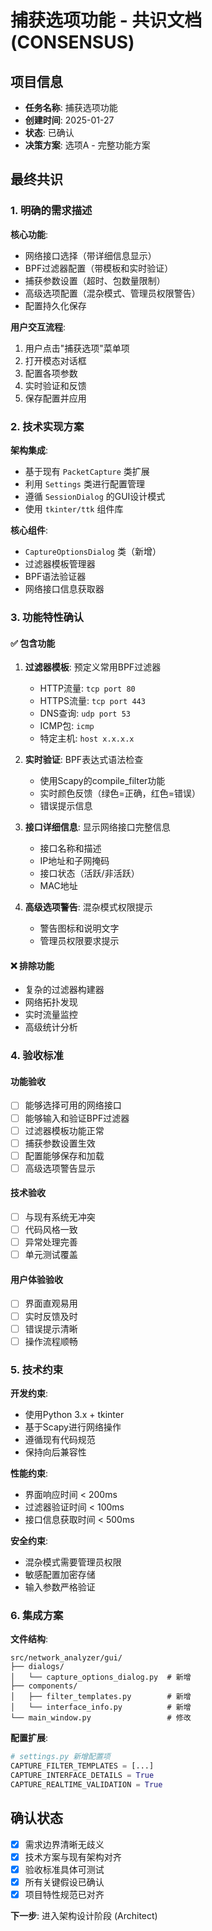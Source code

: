 # 捕获选项功能 - 共识文档 (CONSENSUS)

## 项目信息
- **任务名称**: 捕获选项功能
- **创建时间**: 2025-01-27
- **状态**: 已确认
- **决策方案**: 选项A - 完整功能方案

## 最终共识

### 1. 明确的需求描述

**核心功能**:
- 网络接口选择（带详细信息显示）
- BPF过滤器配置（带模板和实时验证）
- 捕获参数设置（超时、包数量限制）
- 高级选项配置（混杂模式、管理员权限警告）
- 配置持久化保存

**用户交互流程**:
1. 用户点击"捕获选项"菜单项
2. 打开模态对话框
3. 配置各项参数
4. 实时验证和反馈
5. 保存配置并应用

### 2. 技术实现方案

**架构集成**:
- 基于现有 `PacketCapture` 类扩展
- 利用 `Settings` 类进行配置管理
- 遵循 `SessionDialog` 的GUI设计模式
- 使用 `tkinter/ttk` 组件库

**核心组件**:
- `CaptureOptionsDialog` 类（新增）
- 过滤器模板管理器
- BPF语法验证器
- 网络接口信息获取器

### 3. 功能特性确认

#### ✅ 包含功能
1. **过滤器模板**: 预定义常用BPF过滤器
   - HTTP流量: `tcp port 80`
   - HTTPS流量: `tcp port 443`
   - DNS查询: `udp port 53`
   - ICMP包: `icmp`
   - 特定主机: `host x.x.x.x`

2. **实时验证**: BPF表达式语法检查
   - 使用Scapy的compile_filter功能
   - 实时颜色反馈（绿色=正确，红色=错误）
   - 错误提示信息

3. **接口详细信息**: 显示网络接口完整信息
   - 接口名称和描述
   - IP地址和子网掩码
   - 接口状态（活跃/非活跃）
   - MAC地址

4. **高级选项警告**: 混杂模式权限提示
   - 警告图标和说明文字
   - 管理员权限要求提示

#### ❌ 排除功能
- 复杂的过滤器构建器
- 网络拓扑发现
- 实时流量监控
- 高级统计分析

### 4. 验收标准

#### 功能验收
- [ ] 能够选择可用的网络接口
- [ ] 能够输入和验证BPF过滤器
- [ ] 过滤器模板功能正常
- [ ] 捕获参数设置生效
- [ ] 配置能够保存和加载
- [ ] 高级选项警告显示

#### 技术验收
- [ ] 与现有系统无冲突
- [ ] 代码风格一致
- [ ] 异常处理完善
- [ ] 单元测试覆盖

#### 用户体验验收
- [ ] 界面直观易用
- [ ] 实时反馈及时
- [ ] 错误提示清晰
- [ ] 操作流程顺畅

### 5. 技术约束

**开发约束**:
- 使用Python 3.x + tkinter
- 基于Scapy进行网络操作
- 遵循现有代码规范
- 保持向后兼容性

**性能约束**:
- 界面响应时间 < 200ms
- 过滤器验证时间 < 100ms
- 接口信息获取时间 < 500ms

**安全约束**:
- 混杂模式需要管理员权限
- 敏感配置加密存储
- 输入参数严格验证

### 6. 集成方案

**文件结构**:
```
src/network_analyzer/gui/
├── dialogs/
│   └── capture_options_dialog.py  # 新增
├── components/
│   ├── filter_templates.py        # 新增
│   └── interface_info.py          # 新增
└── main_window.py                 # 修改
```

**配置扩展**:
```python
# settings.py 新增配置项
CAPTURE_FILTER_TEMPLATES = [...]
CAPTURE_INTERFACE_DETAILS = True
CAPTURE_REALTIME_VALIDATION = True
```

## 确认状态

- [x] 需求边界清晰无歧义
- [x] 技术方案与现有架构对齐  
- [x] 验收标准具体可测试
- [x] 所有关键假设已确认
- [x] 项目特性规范已对齐

**下一步**: 进入架构设计阶段 (Architect)